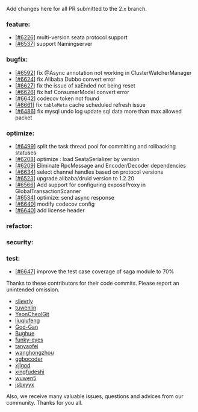 Add changes here for all PR submitted to the 2.x branch.

<!-- Please add the `changes` to the following location(feature/bugfix/optimize/test) based on the type of PR -->

### feature:
- [[#6226](https://github.com/apache/incubator-seata/pull/6226)] multi-version seata protocol support
- [[#6537](https://github.com/apache/incubator-seata/pull/6537)] support Namingserver

### bugfix:
- [[#6592](https://github.com/apache/incubator-seata/pull/6592)] fix @Async annotation not working in ClusterWatcherManager
- [[#6624](https://github.com/apache/incubator-seata/pull/6624)] fix Alibaba Dubbo convert error
- [[#6627](https://github.com/apache/incubator-seata/pull/6627)] fix the issue of xaEnded not being reset
- [[#6626](https://github.com/apache/incubator-seata/pull/6626)] fix hsf ConsumerModel convert error
- [[#6642](https://github.com/apache/incubator-seata/pull/6642)] codecov token not found
- [[#6661](https://github.com/apache/incubator-seata/pull/6661)] fix `tableMeta` cache scheduled refresh issue
- [[#6486](https://github.com/apache/incubator-seata/pull/6486)] fix mysql undo log update sql data more than max allowed packet


### optimize:
- [[#6499](https://github.com/apache/incubator-seata/pull/6499)] split the task thread pool for committing and rollbacking statuses
- [[#6208](https://github.com/apache/incubator-seata/pull/6208)] optimize : load SeataSerializer by version
- [[#6209](https://github.com/apache/incubator-seata/pull/6209)] Eliminate RpcMessage and Encoder/Decoder dependencies
- [[#6634](https://github.com/apache/incubator-seata/pull/6634)] select channel handles based on protocol versions
- [[#6523](https://github.com/apache/incubator-seata/pull/6523)] upgrade alibaba/druid version to 1.2.20
- [[#6566](https://github.com/apache/incubator-seata/pull/6566)] Add support for configuring exposeProxy in GlobalTransactionScanner
- [[#6534](https://github.com/apache/incubator-seata/pull/6534)] optimize: send async response
- [[#6640](https://github.com/apache/incubator-seata/pull/6640)] modify codecov config
- [[#6640](https://github.com/apache/incubator-seata/pull/6648)] add license header

### refactor:

### security:


### test:
- [[#6647](https://github.com/apache/incubator-seata/pull/6647)] improve the test case coverage of saga module to 70%


Thanks to these contributors for their code commits. Please report an unintended omission.

<!-- Please make sure your Github ID is in the list below -->
- [slievrly](https://github.com/slievrly)
- [tuwenlin](https://github.com/tuwenlin)
- [YeonCheolGit](https://github.com/YeonCheolGit)
- [liuqiufeng](https://github.com/liuqiufeng)
- [God-Gan](https://github.com/God-Gan)
- [Bughue](https://github.com/Bughue)
- [funky-eyes](https://github.com/funky-eyes)
- [tanyaofei](https://github.com/tanyaofei)
- [wanghongzhou](https://github.com/wanghongzhou)
- [ggbocoder](https://github.com/ggbocoder)
- [xjlgod](https://github.com/xjlgod)
- [xingfudeshi](https://github.com/xingfudeshi)
- [wuwen5](https://github.com/wuwen5)
- [jsbxyyx](https://github.com/jsbxyyx)


Also, we receive many valuable issues, questions and advices from our community. Thanks for you all.
